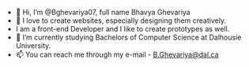 - 👋 Hi, I’m @Bghevariya07, full name Bhavya Ghevariya
- 👀 I love to create websites, especially designing them creatively.
- I am a front-end Developer and I like to create prototypes as well.
- 🌱 I’m currently studying Bachelors of Computer Science at Dalhousie University.
- 📫 You can reach me through my e-mail - B.Ghevariya@dal.ca 
<!---
Bghevariya07/Bghevariya07 is a ✨ special ✨ repository because its `README.md` (this file) appears on your GitHub profile.
You can click the Preview link to take a look at your changes.
--->
